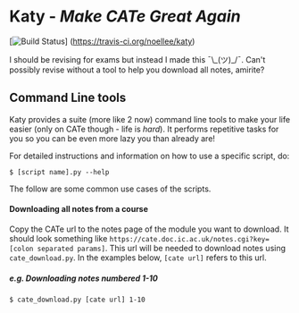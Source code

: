 # Katy - *Make CATe Great Again*

[![Build Status](https://travis-ci.org/noellee/katy.svg?branch=master)] (https://travis-ci.org/noellee/katy)

I should be revising for exams but instead I made this ¯\\\_(ツ)\_/¯.
Can't possibly revise without a tool to help you download all notes, amirite?

## Command Line tools

Katy provides a suite (more like 2 now) command line tools to make your life
easier (only on CATe though - life is _hard_). It performs repetitive tasks for
you so you can be even more lazy you than already are!

For detailed instructions and information on how to use a specific script, do:

```
$ [script name].py --help
```

The follow are some common use cases of the scripts.

#### Downloading all notes from a course

Copy the CATe url to the notes page of the module you want to download. It
should look something like
`https://cate.doc.ic.ac.uk/notes.cgi?key=[colon separated params]`. This url
will be needed to download notes using `cate_download.py`. In the examples
below, `[cate url]` refers to this url.

##### e.g. Downloading notes numbered 1-10

```
$ cate_download.py [cate url] 1-10
```
